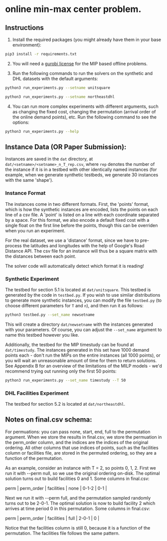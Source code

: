 # online min-max center problem.
## Instructions
1. Install the required packages (you might already have them in your base environment):
```bash
pip3 install -r requirements.txt
```

2. You will need a [gurobi license](https://www.gurobi.com/academia/academic-program-and-licenses/) for the MIP based offline problems.

3. Run the following commands to run the solvers on the synthetic and DHL datasets with the default arguments:
```bash
python3 run_experiments.py --setname unitsquare
```
```bash
python3 run_experiments.py --setname northeastdhl
```

4. You can run more complex experiments with different arguments, such as changing the fixed cost, changing the permutation (arrival order of the online demand points), etc. Run the following command to see the options:
```bash
python3 run_experiments.py --help
```

## Instance Data (OR Paper Submission):
Instances are saved in the `dat` directory, at `dat/<setname>/<setname>_n_T_rep.csv`, where `rep` denotes the number of the instance if it is in a testbed with other identically named instances (for example, when we generate synthetic testbeds, we generate 30 instances with the same 'shape').

### Instance Format
The instances come in two different formats. First, the 'points' format, which is how the synthetic instances are encoded, lists the points on each line of a csv file. A 'point' is listed on a line with each coordinate separated by a space. For this format, we also encode a default fixed cost with a single float on the first line before the points, though this can be overriden when you run an experiment.

For the real dataset, we use a 'distance' format, since we have to pre-process the latitudes and longitudes with the help of Google's Road Distance API. The csv file for an instance will thus be a square matrix with the distances between each point.

The solver code will automatically detect which format it is reading!

### Synthetic Experiment

The testbed for section 5.1 is located at `dat/unitsquare`. This testbed is generated by the code in `testbed.py`. If you wish to use similar distributions to generate more synthetic instances, you can modify the file `testbed.py` (to choose different parameters for `T` and `n`), and then run it as follows:
```bash
python3 testbed.py --set_name newsetname
```
This will create a directory `dat/newsetname` with the instances generated with your parameters. Of course, you can adjust the `--set_name` argument to name this testbed however you like.

Additionally, the testbed for the MIP timestudy can be found at `dat/timestudy`. The instances generated in this set have 1000 demand points each - don't run the MIPs on the entire instances (all 1000 points), or you will wait an unreasonable amount of time for them to return solutions. See Appendix B for an overview of the limitations of the MILP models - we'd recommend trying out running only the first 50 points:
```bash
python3 run_experiments.py --set_name timestudy --T 50
```

### DHL Facilities Experiment
The testbed for section 5.2 is located at `dat/northeastdhl`.

## Notes on final.csv schema:
For permuations: you can pass none, start, end, full to the permutation argument. When we store the results in final.csv, we store the permuation in the perm_order column, and the indices are the indices of the original ordering. All other columns that use indices of points, such as the facilities column or facilities file, are stored in the permuted ordering, so they are a function of the permutation.

As an example, consider an instance with T = 2, so points 0, 1, 2. First we run it with --perm null, so we use the original ordering on-disk. The optimal solution turns out to build facilities 0 and 1. Some columns in final.csv:

perm | perm_order | facilities |
none | 0-1-2 | 0-1 |

Next we run it with --perm full, and the permutation sampled randomly turns out to be 2-0-1. The optimal solution is now to build facility 2 which arrives at time period 0 in this permutation. Some columns in final.csv:

perm | perm_order | facilities |
full | 2-0-1 | 0 |

Notice that the facilities column is still 0, because it is a function of the permutation. The facilities file follows the same pattern.
